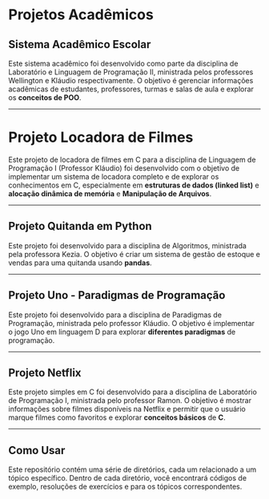 # Projetos Acadêmicos

## Sistema Acadêmico Escolar

Este sistema acadêmico foi desenvolvido como parte da disciplina de Laboratório e Linguagem de Programação II, ministrada pelos professores Wellington e Kláudio respectivamente. O objetivo é gerenciar informações acadêmicas de estudantes, professores, turmas e salas de aula e explorar os **conceitos de POO**.

---

# Projeto Locadora de Filmes

Este projeto de locadora de filmes em C para a disciplina de Linguagem de Programação I (Professor Kláudio) foi desenvolvido com o objetivo de implementar um sistema de locadora completo e de explorar os conhecimentos em C, especialmente em **estruturas de dados (linked list)** e **alocação dinâmica de memória** e **Manipulação de Arquivos**.

---

## Projeto Quitanda em Python

Este projeto foi desenvolvido para a disciplina de Algoritmos, ministrada pela professora Kezia. O objetivo é criar um sistema de gestão de estoque e vendas para uma quitanda usando **pandas**.

---

## Projeto Uno - Paradigmas de Programação

Este projeto foi desenvolvido para a disciplina de Paradigmas de Programação, ministrada pelo professor Kláudio. O objetivo é implementar o jogo Uno em linguagem D para explorar **diferentes paradigmas** de programação.

---

## Projeto Netflix

Este projeto simples em C foi desenvolvido para a disciplina de Laboratório de Programação I, ministrada pelo professor Ramon. O objetivo é mostrar informações sobre filmes disponíveis na Netflix e permitir que o usuário marque filmes como favoritos e explorar **conceitos básicos** de **C**.

---

## Como Usar

Este repositório contém uma série de diretórios, cada um relacionado a um tópico específico. Dentro de cada diretório, você encontrará códigos de exemplo, resoluções de exercícios e para os tópicos correspondentes.
